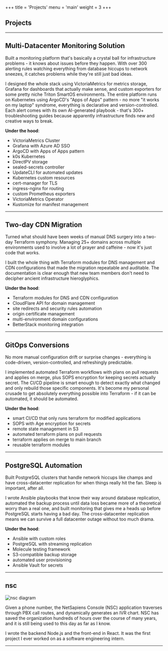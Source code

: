 +++
title = 'Projects'
menu = 'main'
weight = 3
+++

## Projects

---

## Multi-Datacenter Monitoring Solution

Built a monitoring platform that's basically a crystal ball for infrastructure problems - it knows about issues before they happen. With over 300 alerting rules watching everything from database hiccups to network sneezes, it catches problems while they're still just bad ideas.

I designed the whole stack using VictoriaMetrics for metrics storage, Grafana for dashboards that actually make sense, and custom exporters for some pretty niche Triton SmartOS environments. The entire platform runs on Kubernetes using ArgoCD's "Apps of Apps" pattern - no more "it works on my laptop" syndrome, everything is declarative and version-controlled. Each alert comes with its own AI-generated playbook - that's 300+ troubleshooting guides because apparently infrastructure finds new and creative ways to break.

**Under the hood**:
- VictoriaMetrics Cluster
- Grafana with Azure AD SSO
- ArgoCD with Apps of Apps pattern
- k0s Kubernetes
- DirectPV storage
- sealed-secrets controller
- UpdateCLI for automated updates
- Kubernetes custom resources
- cert-manager for TLS
- ingress-nginx for routing
- custom Prometheus exporters
- VictoriaMetrics Operator
- Kustomize for manifest management

---

## Two-day CDN Migration

Turned what should have been weeks of manual DNS surgery into a two-day Terraform symphony. Managing 25+ domains across multiple environments used to involve a lot of prayer and caffeine - now it's just code that works.

I built the whole thing with Terraform modules for DNS management and CDN configurations that made the migration repeatable and auditable. The documentation is clear enough that new team members don't need to decipher ancient infrastructure hieroglyphics.

**Under the hood**:
- Terraform modules for DNS and CDN configuration
- CloudFlare API for domain management
- site redirects and security rules automation
- origin certificate management
- multi-environment domain configurations
- BetterStack monitoring integration

---

## GitOps Conversions

No more manual configuration drift or surprise changes - everything is code-driven, version-controlled, and refreshingly predictable.

I implemented automated Terraform workflows with plans on pull requests and applies on merge, plus SOPS encryption for keeping secrets actually secret. The CI/CD pipeline is smart enough to detect exactly what changed and only rebuild those specific components. It's become my personal crusade to get absolutely everything possible into Terraform - if it can be automated, it should be automated.

**Under the hood**:
- smart CI/CD that only runs terraform for modified applications
- SOPS with Age encryption for secrets
- remote state management in S3
- automated terraform plans on pull requests
- terraform applies on merge to main branch
- reusable terraform modules

---

## PostgreSQL Automation

Built PostgreSQL clusters that handle network hiccups like champs and have cross-datacenter replication for when things really hit the fan. Sleep is important, after all.

I wrote Ansible playbooks that know their way around database replication, automated the backup process until data loss became more of a theoretical worry than a real one, and built monitoring that gives me a heads up before PostgreSQL starts having a bad day. The cross-datacenter replication means we can survive a full datacenter outage without too much drama.

**Under the hood**:
- Ansible with custom roles
- PostgreSQL with streaming replication
- Molecule testing framework
- S3-compatible backup storage
- automated user provisioning
- Ansible Vault for secrets

---

## nsc

![nsc diagram](/images/nsc.png)

Given a phone number, the NetSapiens Console (NSC) application traverses through PBX call routes, and dynamically generates an IVR chart. NSC has saved the organization hundreds of hours over the course of many years, and it is still being used to this day as far as I know.

I wrote the backend Node.js and the front-end in React. It was the first project I ever worked on as a software engineering intern.

---
